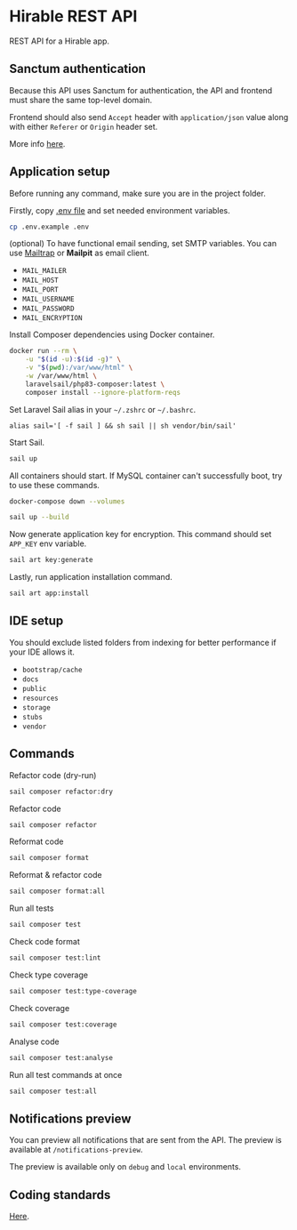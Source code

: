 # Hirable REST API

REST API for a Hirable app.

## Sanctum authentication

Because this API uses Sanctum for authentication, the API and frontend must share the same
top-level domain.

Frontend should also send `Accept` header with `application/json` value along with either `Referer`
or `Origin` header set.

More info [here](https://laravel.com/docs/10.x/sanctum#spa-authentication).

## Application setup

Before running any command, make sure you are in the project folder.

Firstly, copy [.env file](./.env.example) and set needed environment variables.

```bash
cp .env.example .env
```

(optional) To have functional email sending, set SMTP variables. You can use [Mailtrap](https://mailtrap.io/) or **Mailpit** as email client.

- `MAIL_MAILER`
- `MAIL_HOST`
- `MAIL_PORT`
- `MAIL_USERNAME`
- `MAIL_PASSWORD`
- `MAIL_ENCRYPTION`

Install Composer dependencies using Docker container.

```bash
docker run --rm \
    -u "$(id -u):$(id -g)" \
    -v "$(pwd):/var/www/html" \
    -w /var/www/html \
    laravelsail/php83-composer:latest \
    composer install --ignore-platform-reqs
```

Set Laravel Sail alias in your `~/.zshrc` or `~/.bashrc`.

```text
alias sail='[ -f sail ] && sh sail || sh vendor/bin/sail'
```

Start Sail.

```bash
sail up
```

All containers should start. If MySQL container can't successfully boot, try to use these commands.

```bash
docker-compose down --volumes

sail up --build
```

Now generate application key for encryption. This command should set `APP_KEY` env variable.

```bash
sail art key:generate
```

Lastly, run application installation command.

```bash
sail art app:install
```

## IDE setup

You should exclude listed folders from indexing for better performance if your IDE allows it.

- `bootstrap/cache`
- `docs`
- `public`
- `resources`
- `storage`
- `stubs`
- `vendor`

## Commands

Refactor code (dry-run)

```bash
sail composer refactor:dry
```

Refactor code

```bash
sail composer refactor
```

Reformat code

```bash
sail composer format
```

Reformat & refactor code

```bash
sail composer format:all
```

Run all tests

```bash
sail composer test
```

Check code format

```bash
sail composer test:lint
```

Check type coverage

```bash
sail composer test:type-coverage
```

Check coverage

```bash
sail composer test:coverage
```

Analyse code

```bash
sail composer test:analyse
```

Run all test commands at once

```bash
sail composer test:all
```

## Notifications preview

You can preview all notifications that are sent from the API. The preview is available
at `/notifications-preview`.

The preview is available only on `debug` and `local` environments.

## Coding standards

[Here](docs/standards/index.md).
